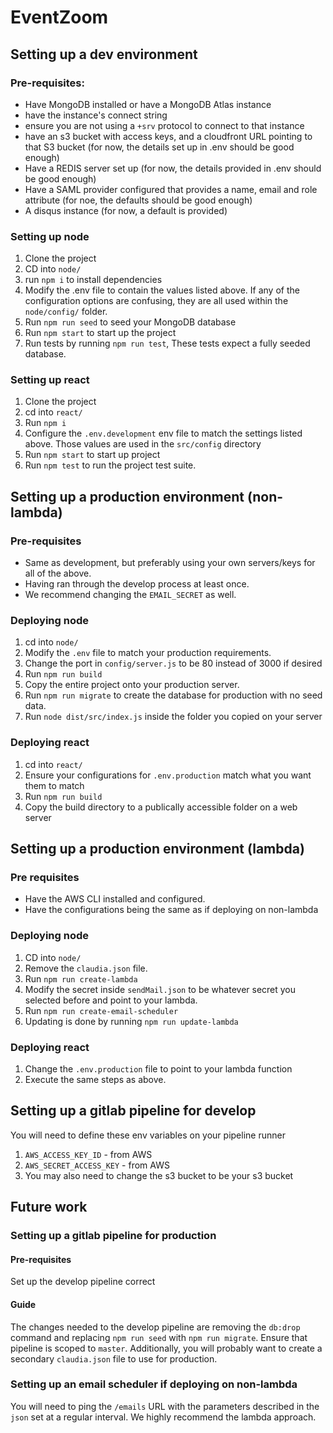 # EventZoom

## Setting up a dev environment

### Pre-requisites:
* Have MongoDB installed or have a MongoDB Atlas instance
* have the instance's connect string
* ensure you are not using a `+srv` protocol to connect to that instance
* have an s3 bucket with access keys, and a cloudfront URL pointing to that S3 bucket (for now, the details set up in .env should be good enough)
* Have a REDIS server set up (for now, the details provided in .env should be good enough)
* Have a SAML provider configured that provides a name, email and role attribute (for noe, the defaults should be good enough)
* A disqus instance (for now, a default is provided)

### Setting up node
1. Clone the project
2. CD into `node/ `
3. run `npm i` to install dependencies
4. Modify the .env file to contain the values listed above. If any of the configuration options are confusing, they are all used within the `node/config/` folder.
5. Run `npm run seed` to seed your MongoDB database
6. Run `npm start` to start up the project
7. Run tests by running `npm run test`, These tests expect a fully seeded database.

### Setting up react
1. Clone the project
2. cd into `react/`
3. Run `npm i`
4. Configure the `.env.development` env file to match the settings listed above. Those values are used in the `src/config` directory
5. Run `npm start` to start up project
6. Run `npm test` to run the project test suite.


## Setting up a production environment (non-lambda)

### Pre-requisites
* Same as development, but preferably using your own servers/keys for all of the above.
* Having ran through the develop process at least once.
* We recommend changing the `EMAIL_SECRET` as well.

### Deploying node
1. cd into `node/`
2. Modify the `.env` file to match your production requirements.
3. Change the port in `config/server.js` to be 80 instead of 3000 if desired
4. Run `npm run build`
5. Copy the entire project onto your production server.
6. Run `npm run migrate` to create the database for production with no seed data.
7. Run `node dist/src/index.js` inside the folder you copied on your server

### Deploying react
1. cd into `react/`
2. Ensure your configurations for `.env.production` match what you want them to match
3. Run `npm run build`
4. Copy the build directory to a publically accessible folder on a web server


## Setting up a production environment (lambda)

### Pre requisites 
* Have the AWS CLI installed and configured.
* Have the configurations being the same as if deploying on non-lambda

### Deploying node
1. CD into `node/`
2. Remove the `claudia.json` file. 
3. Run `npm run create-lambda`
4. Modify the secret inside `sendMail.json` to be whatever secret you selected before and point to your lambda.
5. Run `npm run create-email-scheduler`
6. Updating is done by running `npm run update-lambda`

### Deploying react
1. Change the `.env.production` file to point to your lambda function
2. Execute the same steps as above.


## Setting up a gitlab pipeline for develop
You will need to define these env variables on your pipeline runner
1. `AWS_ACCESS_KEY_ID` - from AWS
2. `AWS_SECRET_ACCESS_KEY` - from AWS
3. You may also need to change the s3 bucket to be your s3 bucket


## Future work

### Setting up a gitlab pipeline for production

#### Pre-requisites
Set up the develop pipeline correct

#### Guide

The changes needed to the develop pipeline are removing the `db:drop` command and replacing `npm run seed` with `npm run migrate`. Ensure that pipeline is scoped to `master`. Additionally, you will probably want to create a secondary `claudia.json` file to use for production.


### Setting up an email scheduler if deploying on non-lambda

You will need to ping the `/emails` URL with the parameters described in the `json` set at a regular interval. We highly recommend the lambda approach.

